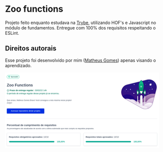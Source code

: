 # Zoo functions
Projeto feito enquanto estudava na [Trybe](https://www.betrybe.com/), utilizando HOF's e Javascript no módulo de fundamentos. Entregue com 100% dos requisitos respeitando o ESLint.

## Direitos autorais

Esse projeto foi desenvolvido por mim ([Matheus Gomes](https://www.linkedin.com/in/matheusgb/)) apenas visando o aprendizado.

![100%](100.png)